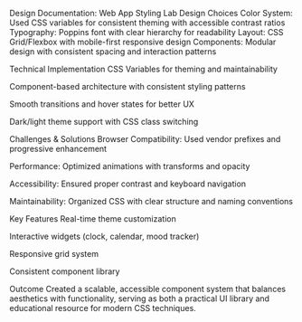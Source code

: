Design Documentation: Web App Styling Lab
Design Choices
Color System: Used CSS variables for consistent theming with accessible contrast ratios
Typography: Poppins font with clear hierarchy for readability
Layout: CSS Grid/Flexbox with mobile-first responsive design
Components: Modular design with consistent spacing and interaction patterns

Technical Implementation
CSS Variables for theming and maintainability

Component-based architecture with consistent styling patterns

Smooth transitions and hover states for better UX

Dark/light theme support with CSS class switching

Challenges & Solutions
Browser Compatibility: Used vendor prefixes and progressive enhancement

Performance: Optimized animations with transforms and opacity

Accessibility: Ensured proper contrast and keyboard navigation

Maintainability: Organized CSS with clear structure and naming conventions

Key Features
Real-time theme customization

Interactive widgets (clock, calendar, mood tracker)

Responsive grid system

Consistent component library

Outcome
Created a scalable, accessible component system that balances aesthetics with functionality, serving as both a practical UI library and educational resource for modern CSS techniques.
